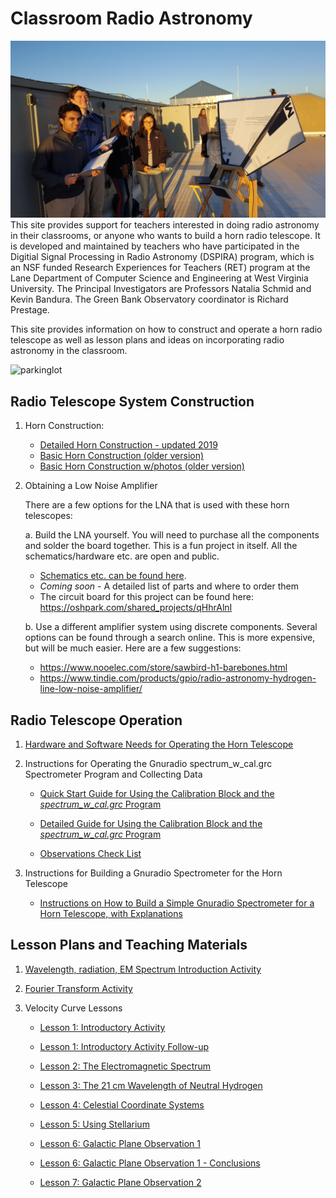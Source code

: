 # Classroom Radio Astronomy

![rooftop](Students_w_Horn_roof.jpg)
This site provides support for teachers interested in doing radio astronomy in their classrooms, or anyone who wants to build a horn radio telescope. It is developed and maintained by teachers who have participated in the Digitial Signal Processing in Radio Astronomy (DSPIRA) program, which is an NSF funded Research Experiences for Teachers (RET) program at the Lane Department of Computer Science and Engineering at West Virginia University. The Principal Investigators are Professors Natalia Schmid and Kevin Bandura. The Green Bank Observatory coordinator is Richard Prestage.

This site provides information on how to construct and operate a horn radio telescope as well as lesson plans and ideas on incorporating radio astronomy in the classroom.

![parkinglot](Students_w_Horn_parkinlot.jpg)

## Radio Telescope System Construction

1. Horn Construction:
      * [Detailed Horn Construction - updated 2019](/Files_uploaded/DSPIRA_Horn_Assembly_2019b.pdf)
      * [Basic Horn Construction (older version)](/Files_uploaded/DSPIRA_Horn_Assembly.pdf)
      * [Basic Horn Construction w/photos (older version)](/Files_uploaded/HornTelescope_Design_CRA.pdf)
      
2. Obtaining a Low Noise Amplifier
  
      There are a few options for the LNA that is used with these horn telescopes:
    
      a. Build the LNA yourself. You will need to purchase all the components and solder the board together. This is a fun project in itself. All the schematics/hardware etc. are open and public.
      * [Schematics etc. can be found here](/Files_uploaded/Neutral_Hydrogen_amplifier_v3.pdf).
      * _Coming soon_ - A detailed list of parts and where to order them 
      * The circuit board for this project can be found here: <https://oshpark.com/shared_projects/qHhrAlnI>

      b. Use a different amplifier system using discrete components. Several options can be found through a search online. This is more expensive, but will be much easier. Here are a few suggestions:
      * https://www.nooelec.com/store/sawbird-h1-barebones.html 
      * https://www.tindie.com/products/gpio/radio-astronomy-hydrogen-line-low-noise-amplifier/ 

   
## Radio Telescope Operation
1. [Hardware and Software Needs for Operating the Horn Telescope](/Files_uploaded/HardwareSoftware_Needs_for_HornTelescope.pdf)

2. Instructions for Operating the Gnuradio spectrum_w_cal.grc Spectrometer Program and Collecting Data

   * [Quick Start Guide for Using the Calibration Block and the _spectrum_w_cal.grc_ Program](/Files_uploaded/Quickstart_Instructions_for_spectrum_w_cal.pdf)
   
   * [Detailed Guide for Using the Calibration Block and the _spectrum_w_cal.grc_ Program](/Files_uploaded/Instructions_For_Gnuradio_spectrum_w_cal.pdf)
   
   * [Observations Check List](/Files_uploaded/Observations_CheckList.pdf)
   
3. Instructions for Building a Gnuradio Spectrometer for the Horn Telescope

   * [Instructions on How to Build a Simple Gnuradio Spectrometer for a Horn Telescope, with Explanations](/Files_uploaded/Building_GnuRadio_Spectrometer_part1.pdf)

## Lesson Plans and Teaching Materials

1. [Wavelength, radiation, EM Spectrum Introduction Activity](/Files_uploaded/wavelengths_radiation_EM_intro.pdf)

2. [Fourier Transform Activity](/Files_uploaded/FourierTransform_Activity.pdf)

3. Velocity Curve Lessons

   * [Lesson 1: Introductory Activity](/Files_uploaded/VelocityCurve_Lesson1_2018.pdf)
   
   * [Lesson 1: Introductory Activity Follow-up](/Files_uploaded/VelocityCurve_Lesson1_Followup_2018.pdf)
   
   * [Lesson 2: The Electromagnetic Spectrum](/Files_uploaded/VelocityCurve_Lesson2_2018.pdf)
   
   * [Lesson 3: The 21 cm Wavelength of Neutral Hydrogen](/Files_uploaded/VelocityCurve_Lesson3_2018.pdf)
   
   * [Lesson 4: Celestial Coordinate Systems](/Files_uploaded/VelocityCurve_Lesson4_2018.pdf)
   
   * [Lesson 5: Using Stellarium](/Files_uploaded/VelocityCurve_Lesson5_2018.pdf)
   
   * [Lesson 6: Galactic Plane Observation 1](/Files_uploaded/VelocityCurve_Lesson6_GalacticPlaneObservation1_2018.pdf)
   
   * [Lesson 6: Galactic Plane Observation 1 - Conclusions](/Files_uploaded/VelocityCurve_Lesson6_GalacticPlaneObservation1_Conclusions_2018.pdf)
   
   * [Lesson 7: Galactic Plane Observation 2](/Files_uploaded/APPhysics_AstroLesson7_GalacticPlaneObservation2_2019.pdf)
   
